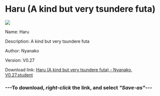 # Haru (A kind but very tsundere futa)

<img src = "https://raw.githubusercontent.com/Arbiter1223/Koukou-Gurashi-Custom-Students/master/Students/Files/Haru%20(A%20kind%20but%20very%20tsundere%20futa).png">

Name: Haru

Description: A kind but very tsundere futa

Author: Nyanako

Version: V0.27

Download link: <a href="https://raw.githubusercontent.com/Arbiter1223/Koukou-Gurashi-Custom-Students/master/Students/Files/Haru%20(A%20kind%20but%20very%20tsundere%20futa)%20-%20Nyanako%2C%20V0.27.student">Haru (A kind but very tsundere futa) - Nyanako, V0.27.student</a>

### ---**To download, _right-click_ the link, and select _"Save-as"_**---

